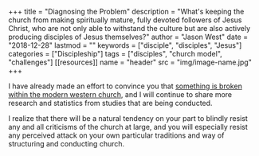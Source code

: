 +++
title = "Diagnosing the Problem"
description = "What's keeping the church from making spiritually mature, fully devoted followers of Jesus Christ, who are not only able to withstand the culture but are also actively producing disciples of Jesus themselves?"
author = "Jason West"
date = "2018-12-28"
lastmod = ""
keywords = ["disciple", "disciples", "Jesus"]
categories = ["Discipleship"]
tags = ["disciples", "church model", "challenges"]
[[resources]]
  name = "header"
  src = "img/image-name.jpg"
+++

I have already made an effort to convince you that [something is broken within the modern western church](/post/becoming-and-producing/), and I will continue to share more research and statistics from studies that are being conducted.

I realize that there will be a natural tendency on your part to blindly resist any and all criticisms of the church at large, and you will especially resist any perceived attack on your own particular traditions and way of structuring and conducting church.
